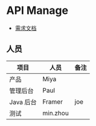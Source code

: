 # API Manage

- [需求文档](http://confluence.cmexpro.com/pages/viewpage.action?pageId=62885494)

## 人员

| 项目      | 人员     | 备注 |
| --------- | -------- | ---- |
| 产品      | Miya     |      |
| 管理后台  | Paul     |      |
| Java 后台 | Framer   | joe  |
| 测试      | min.zhou |      |
